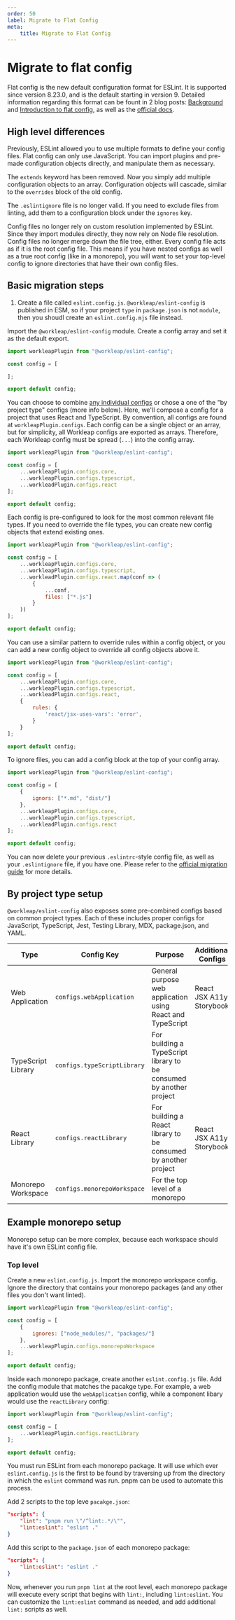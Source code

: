 ```yaml
---
order: 50
label: Migrate to Flat Config
meta:
    title: Migrate to Flat Config
---
```


# Migrate to flat config

Flat config is the new default configuration format for ESLint. It is supported since version 8.23.0, and is the default starting in version 9. Detailed information regarding this format can be fount in 2 blog posts: [Background](https://eslint.org/blog/2022/08/new-config-system-part-1/) and [Introduction to flat config](https://eslint.org/blog/2022/08/new-config-system-part-2/), as well as the [official docs](https://eslint.org/docs/latest/use/configure/).

## High level differences

Previously, ESLint allowed you to use multiple formats to define your config files. Flat config can only use JavaScript. You can import plugins and pre-made configuration objects directly, and manipulate them as necessary.

The `extends` keyword has been removed. Now you simply add multiple configuration objects to an array. Configuration objects will cascade, similar to the `overrides` block of the old config.

The `.eslintignore` file is no longer valid. If you need to exclude files from linting, add them to a configuration block under the `ignores` key.

Config files no longer rely on custom resolution implemented by ESLint. Since they import modules directly, they now rely on Node file resolution. Config files no longer merge down the file tree, either. Every config file acts as if it is the root config file. This means if you have nested configs as well as a true root config (like in a monorepo), you will want to set your top-level config to ignore directories that have their own config files.

## Basic migration steps

1. Create a file called `eslint.config.js`. `@workleap/eslint-config` is published in ESM, so if your project `type` in `package.json` is not `module`, then you shoudl create an `eslint.config.mjs` file instead.

Import the `@workleap/eslint-config` module. Create a config array and set it as the default export.
```javascript
import workleapPlugin from "@workleap/eslint-config";

const config = [

];

export default config;
```

You can choose to combine [any individual configs](wl-web-configs/eslint/advanced-composition/) or chose a one of the "by project type" configs (more info below). Here, we'll compose a config for a project that uses React and TypeScript. By convention, all configs are found at `workleapPlugin.configs`. Each config can be a single object or an array, but for simplicity, all Workleap configs are exported as arrays. Therefore, each Workleap config must be spread (`...`) into the config array.
```javascript
import workleapPlugin from "@workleap/eslint-config";

const config = [
    ...workleapPlugin.configs.core,
    ...workleapPlugin.configs.typescript,
    ...workleadPlugin.configs.react
];

export default config;
```

Each config is pre-configured to look for the most common relevant file types. If you need to override the file types, you can create new config objects that extend existing ones.
```javascript
import workleapPlugin from "@workleap/eslint-config";

const config = [
    ...workleapPlugin.configs.core,
    ...workleapPlugin.configs.typescript,
    ...workleadPlugin.configs.react.map(conf => (
        {
            ...conf,
            files: ["*.js"]
        }
    ))
];

export default config;
```

You can use a similar pattern to override rules within a config object, or you can add a new config object to override all config objects above it.
```javascript
import workleapPlugin from "@workleap/eslint-config";

const config = [
    ...workleapPlugin.configs.core,
    ...workleapPlugin.configs.typescript,
    ...workleadPlugin.configs.react,
    {
        rules: {
            'react/jsx-uses-vars': 'error',
        }
    }
];

export default config;
```

To ignore files, you can add a config block at the top of your config array.
```javascript
import workleapPlugin from "@workleap/eslint-config";

const config = [
    {
        ignors: ["*.md", "dist/"]
    },
    ...workleapPlugin.configs.core,
    ...workleapPlugin.configs.typescript,
    ...workleadPlugin.configs.react
];

export default config;
```

You can now delete your previous `.eslintrc`-style config file, as well as your `.eslintignore` file, if you have one. Please refer to the [official migration guide](https://eslint.org/docs/latest/use/configure/migration-guide) for more details.

## By project type setup

`@workleap/eslint-config` also exposes some pre-combined configs based on common project types. Each of these includes proper configs for JavaScript, TypeScript, Jest, Testing Library, MDX, package.json, and YAML.

| Type | Config Key | Purpose | Additional Configs |
|---|---|---|---|
| Web Application | `configs.webApplication` | General purpose web application using React and TypeScript | React<br>JSX A11y<br>Storybook |
| TypeScript Library | `configs.typeScriptLibrary` | For building a TypeScript library to be consumed by another project |  |
| React Library | `configs.reactLibrary` | For building a React library to be consumed by another project | React<br>JSX A11y<br>Storybook |
| Monorepo Workspace | `configs.monorepoWorkspace` | For the top level of a monorepo |  |

## Example monorepo setup

Monorepo setup can be more complex, because each workspace should have it's own ESLint config file.

### Top level

Create a new `eslint.config.js`. Import the monorepo workspace config. Ignore the directory that contains your monorepo packages (and any other files you don't want linted).
```javascript
import workleapPlugin from "@workleap/eslint-config";

const config = [
    {
        ignores: ["node_modules/", "packages/"]
    },
    ...workleapPlugin.configs.monorepoWorkspace
];

export default config;
```

Inside each monorepo package, create another `eslint.config.js` file. Add the config module that matches the pacakge type. For example, a web application would use the `webApplication` config, while a component libary would use the `reactLibrary` config:
```javascript
import workleapPlugin from "@workleap/eslint-config";

const config = [
    ...workleapPlugin.configs.reactLibrary
];

export default config;
```

You must run ESLint from each monorepo package. It will use which ever `eslint.config.js` is the first to be found by traversing up from the directory in which the `eslint` command was run. pnpm can be used to automate this process.

Add 2 scripts to the top leve `pacakge.json`:
```json
"scripts": {
    "lint": "pnpm run \"/^lint:.*/\"",
    "lint:eslint": "eslint ."
}
```

Add this script to the `package.json` of each monorepo package:
```json
"scripts": {
    "lint:eslint": "eslint ."
}
```

Now, whenever you run `pnpm lint` at the root level, each monorepo package will execute every script that begins with `lint:`, including `lint:eslint`. You can customize the `lint:eslint` command as needed, and add additional `lint:` scripts as well.
